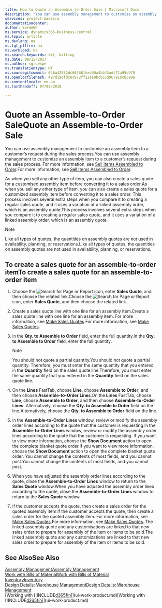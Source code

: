 ```yaml
---
title: How to Quote an Assemble-to-Order Sale | Microsoft Docs
description: "You can use assembly management to customise an assembly item to a customer’s request during the sales process."
services: project-madeira
documentationcenter: 
author: SorenGP
ms.service: dynamics365-business-central
ms.topic: article
ms.devlang: na
ms.tgt_pltfrm: na
ms.workload: na
ms.search.keywords: kit, kitting
ms.date: 08/15/2017
ms.author: sgroespe
ms.translationtype: HT
ms.sourcegitcommit: 046a42582dc66368fded90a4bb45add71a95d979
ms.openlocfilehash: 497d19dfdc8c972ff22aa0bcb65d96791bc8390e
ms.contentlocale: en-au
ms.lasthandoff: 07/02/2018

---
```

# <a name="quote-an-assemble-to-order-sale"></a><span data-ttu-id="912c9-103">Quote an Assemble-to-Order Sale</span><span class="sxs-lookup"><span data-stu-id="912c9-103">Quote an Assemble-to-Order Sale</span></span>
<span data-ttu-id="912c9-104">You can use assembly management to customise an assembly item to a customer’s request during the sales process.</span><span class="sxs-lookup"><span data-stu-id="912c9-104">You can use assembly management to customize an assembly item to a customer’s request during the sales process.</span></span> <span data-ttu-id="912c9-105">For more information, see [Sell Items Assembled to Order](assembly-how-to-sell-items-assembled-to-order.md).</span><span class="sxs-lookup"><span data-stu-id="912c9-105">For more information, see [Sell Items Assembled to Order](assembly-how-to-sell-items-assembled-to-order.md).</span></span>  

<span data-ttu-id="912c9-106">As when you sell any other type of item, you can also create a sales quote for a customised assembly item before converting it to a sales order.</span><span class="sxs-lookup"><span data-stu-id="912c9-106">As when you sell any other type of item, you can also create a sales quote for a customized assembly item before converting it to a sales order.</span></span> <span data-ttu-id="912c9-107">This process involves several extra steps when you compare it to creating a regular sales quote, and it uses a variation of a linked assembly order, which is an assembly quote.</span><span class="sxs-lookup"><span data-stu-id="912c9-107">This process involves several extra steps when you compare it to creating a regular sales quote, and it uses a variation of a linked assembly order, which is an assembly quote.</span></span>

> [!NOTE]  
>  <span data-ttu-id="912c9-108">Like all types of quotes, the quantities on assembly quotes are not used in availability, planning, or reservations.</span><span class="sxs-lookup"><span data-stu-id="912c9-108">Like all types of quotes, the quantities on assembly quotes are not used in availability, planning, or reservations.</span></span>  

## <a name="to-create-a-sales-quote-for-an-assemble-to-order-item"></a><span data-ttu-id="912c9-109">To create a sales quote for an assemble-to-order item</span><span class="sxs-lookup"><span data-stu-id="912c9-109">To create a sales quote for an assemble-to-order item</span></span>  
1.  <span data-ttu-id="912c9-110">Choose the ![Search for Page or Report](media/ui-search/search_small.png "Search for Page or Report icon") icon, enter **Sales Quote**, and then choose the related link.</span><span class="sxs-lookup"><span data-stu-id="912c9-110">Choose the ![Search for Page or Report](media/ui-search/search_small.png "Search for Page or Report icon") icon, enter **Sales Quote**, and then choose the related link.</span></span>  
2.  <span data-ttu-id="912c9-111">Create a sales quote line with one line for an assembly item.</span><span class="sxs-lookup"><span data-stu-id="912c9-111">Create a sales quote line with one line for an assembly item.</span></span> <span data-ttu-id="912c9-112">For more information, see [Make Sales Quotes](sales-how-make-offers.md).</span><span class="sxs-lookup"><span data-stu-id="912c9-112">For more information, see [Make Sales Quotes](sales-how-make-offers.md).</span></span>  
3.  <span data-ttu-id="912c9-113">In the **Qty. to Assemble to Order** field, enter the full quantity.</span><span class="sxs-lookup"><span data-stu-id="912c9-113">In the **Qty. to Assemble to Order** field, enter the full quantity.</span></span>

    > [!NOTE]  
    >  <span data-ttu-id="912c9-114">You should not quote a partial quantity.</span><span class="sxs-lookup"><span data-stu-id="912c9-114">You should not quote a partial quantity.</span></span> <span data-ttu-id="912c9-115">Therefore, you must enter the same quantity that you entered in the **Quantity** field on the sales quote line.</span><span class="sxs-lookup"><span data-stu-id="912c9-115">Therefore, you must enter the same quantity that you entered in the **Quantity** field on the sales quote line.</span></span>  

4.  <span data-ttu-id="912c9-116">On the **Lines** FastTab, choose **Line**, choose **Assemble to Order**, and then choose **Assemble-to-Order Lines**.</span><span class="sxs-lookup"><span data-stu-id="912c9-116">On the **Lines** FastTab, choose **Line**, choose **Assemble to Order**, and then choose **Assemble-to-Order Lines**.</span></span> <span data-ttu-id="912c9-117">Alternatively, choose the **Qty. to Assemble to Order** field on the line.</span><span class="sxs-lookup"><span data-stu-id="912c9-117">Alternatively, choose the **Qty. to Assemble to Order** field on the line.</span></span>  
5.  <span data-ttu-id="912c9-118">In the **Assemble-to-Order Lines** window, review or modify the assembly order lines according to the quote that the customer is requesting.</span><span class="sxs-lookup"><span data-stu-id="912c9-118">In the **Assemble-to-Order Lines** window, review or modify the assembly order lines according to the quote that the customer is requesting.</span></span> <span data-ttu-id="912c9-119">If you want to view more information, choose the **Show Document** action to open the complete blanket quote order.</span><span class="sxs-lookup"><span data-stu-id="912c9-119">If you want to view more information, choose the **Show Document** action to open the complete blanket quote order.</span></span> <span data-ttu-id="912c9-120">You cannot change the contents of most fields, and you cannot post.</span><span class="sxs-lookup"><span data-stu-id="912c9-120">You cannot change the contents of most fields, and you cannot post.</span></span>  
6.  <span data-ttu-id="912c9-121">When you have adjusted the assembly order lines according to the quote, close the **Assemble-to-Order Lines** window to return to the **Sales Quote** window.</span><span class="sxs-lookup"><span data-stu-id="912c9-121">When you have adjusted the assembly order lines according to the quote, close the **Assemble-to-Order Lines** window to return to the **Sales Quote** window.</span></span>  
7.  <span data-ttu-id="912c9-122">If the customer accepts the quote, then create a sales order for the quoted assembly item.</span><span class="sxs-lookup"><span data-stu-id="912c9-122">If the customer accepts the quote, then create a sales order for the quoted assembly item.</span></span> <span data-ttu-id="912c9-123">For more information, see [Make Sales Quotes](sales-how-make-offers.md).</span><span class="sxs-lookup"><span data-stu-id="912c9-123">For more information, see [Make Sales Quotes](sales-how-make-offers.md).</span></span> <span data-ttu-id="912c9-124">The linked assembly quote and any customisations are linked to that new sales order to prepare for assembly of the item or items to be sold.</span><span class="sxs-lookup"><span data-stu-id="912c9-124">The linked assembly quote and any customizations are linked to that new sales order to prepare for assembly of the item or items to be sold.</span></span>  

## <a name="see-also"></a><span data-ttu-id="912c9-125">See Also</span><span class="sxs-lookup"><span data-stu-id="912c9-125">See Also</span></span>  
[<span data-ttu-id="912c9-126">Assembly Management</span><span class="sxs-lookup"><span data-stu-id="912c9-126">Assembly Management</span></span>](assembly-assemble-items.md)  
[<span data-ttu-id="912c9-127">Work with Bills of Material</span><span class="sxs-lookup"><span data-stu-id="912c9-127">Work with Bills of Material</span></span>](inventory-how-work-BOMs.md)  
[<span data-ttu-id="912c9-128">Inventory</span><span class="sxs-lookup"><span data-stu-id="912c9-128">Inventory</span></span>](inventory-manage-inventory.md)  
[<span data-ttu-id="912c9-129">Design Details: Warehouse Management</span><span class="sxs-lookup"><span data-stu-id="912c9-129">Design Details: Warehouse Management</span></span>](design-details-warehouse-management.md)  
<span data-ttu-id="912c9-130">[Working with [!INCLUDE[d365fin](includes/d365fin_md.md)]](ui-work-product.md)</span><span class="sxs-lookup"><span data-stu-id="912c9-130">[Working with [!INCLUDE[d365fin](includes/d365fin_md.md)]](ui-work-product.md)</span></span>

